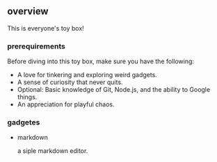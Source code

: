 ## overview
This is everyone's toy box!

### prerequirements
Before diving into this toy box, make sure you have the following:

- A love for tinkering and exploring weird gadgets.
- A sense of curiosity that never quits.
- Optional: Basic knowledge of Git, Node.js, and the ability to Google things.
- An appreciation for playful chaos.

### gadgetes
- markdown

  a siple markdown editor.
